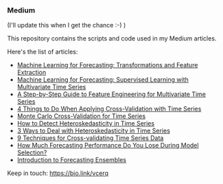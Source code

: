 ### Medium

(I'll update this when I get the chance :-) )

This repository contains the scripts and code used in my Medium articles.

Here's the list of articles:

- [Machine Learning for Forecasting: Transformations and Feature Extraction](https://medium.com/towards-data-science/machine-learning-for-forecasting-transformations-and-feature-extraction-bbbea9de0ac2)
- [Machine Learning for Forecasting: Supervised Learning with Multivariate Time Series](https://towardsdatascience.com/machine-learning-for-forecasting-supervised-learning-with-multivariate-time-series-b5b5044fe068)
- [A Step-by-Step Guide to Feature Engineering for Multivariate Time Series](https://towardsdatascience.com/a-step-by-step-guide-to-feature-engineering-for-multivariate-time-series-162ccf232e2f)
- [4 Things to Do When Applying Cross-Validation with Time Series](https://towardsdatascience.com/4-things-to-do-when-applying-cross-validation-with-time-series-c6a5674ebf3a)
- [Monte Carlo Cross-Validation for Time Series](https://towardsdatascience.com/monte-carlo-cross-validation-for-time-series-ed01c41e2995)
- [How to Detect Heteroskedasticity in Time Series](https://towardsdatascience.com/how-to-detect-heteroskedasticity-in-time-series-3413a8aa8da9)
- [3 Ways to Deal with Heteroskedasticity in Time Series](https://towardsdatascience.com/3-ways-to-deal-with-heteroskedasticity-in-time-series-831f6499e688)
- [9 Techniques for Cross-validating Time Series Data](https://vcerq.medium.com/9-techniques-for-cross-validating-time-series-data-7828fc3f781d)
- [How Much Forecasting Performance Do You Lose During Model Selection?](https://towardsdatascience.com/how-much-forecasting-performance-do-you-lose-during-model-selection-923889e2f2dc)
- [Introduction to Forecasting Ensembles](https://towardsdatascience.com/introduction-to-forecasting-ensembles-f63877a2498)


Keep in touch: https://bio.link/vcerq

